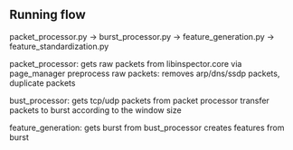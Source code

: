 Running flow
----------------
packet_processor.py -> burst_processor.py -> feature_generation.py -> feature_standardization.py

packet_processor: 
gets raw packets from libinspector.core via page_manager
preprocess raw packets: removes arp/dns/ssdp packets, duplicate packets

bust_processor: 
gets tcp/udp packets from packet processor 
transfer packets to burst according to the window size 

feature_generation:
gets burst from bust_processor
creates features from burst 


